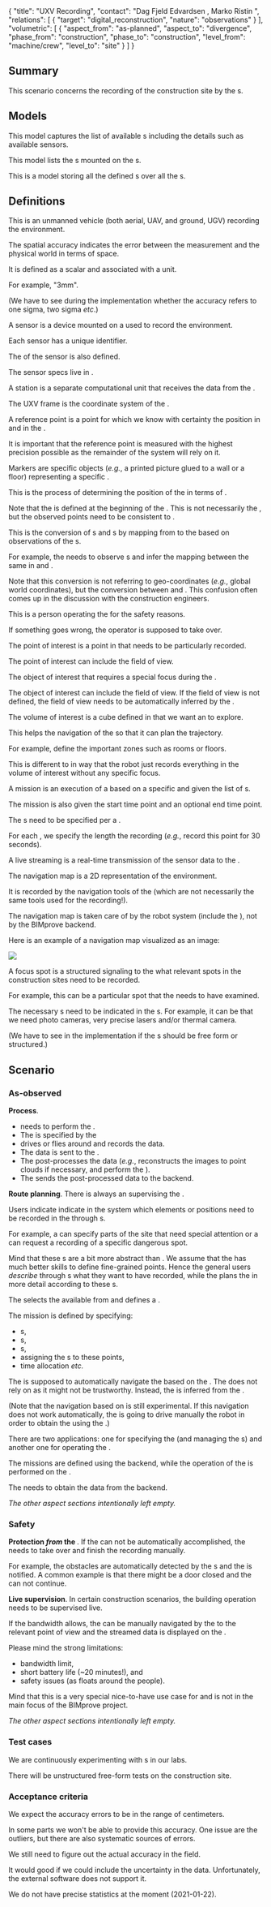 <rasaeco-meta>
{
    "title": "UXV Recording",
    "contact": "Dag Fjeld Edvardsen <dag.fjeld.edvardsen@catenda.no>, Marko Ristin <rist@zhaw.ch>",
    "relations": [
        { "target": "digital_reconstruction", "nature": "observations" }
    ],
    "volumetric": [
        {
            "aspect_from": "as-planned", "aspect_to": "divergence",
            "phase_from": "construction", "phase_to": "construction",
            "level_from": "machine/crew", "level_to": "site"
        }
    ]
}
</rasaeco-meta>

## Summary

This scenario concerns the recording of the construction site by the <ref name="UXV" />s.

## Models

<model name="UXVs">

This model captures the list of available <ref name="UXV" />s including the details such as
available sensors.

</model>

<model name="sensors">

This model lists the <ref name="sensor" />s mounted on the <ref name="UXV" />s.

</model>


<model name="missions">

This is a model storing all the defined <ref name="mission" />s over all the <ref name="UXV" />s.

</model>

## Definitions

<def name="UXV">

<level name="machine">This is an unmanned vehicle (both aerial, UAV, and ground, UGV) recording 
the environment.</level>  

</def>

<def name="spatial_accuracy">

The spatial accuracy indicates the error between the measurement and the physical world in terms
of space.

It is defined as a scalar and associated with a unit.

For example, "3mm".

(We have to see during the implementation whether the accuracy refers to one sigma, two sigma 
*etc*.)

</def>

<def name="sensor">

<level name="device">A sensor is a device mounted on a <ref name="UXV" /> used to record the 
environment.</level>

Each sensor has a unique identifier.

The <ref name="spatial_accuracy" /> of the sensor is also defined.

The sensor specs live in <modelref name="sensors" />. 

</def>

<def name="station">

<level name="machine">A station is a separate computational unit that receives the data from the 
<ref name="UXV" /></level>.

</def>

<def name="UXV_frame">

<level name="site">The UXV frame is the coordinate system of the <ref name="UXV" />.</level>

</def>

<def name="reference_point">

A reference point is a point for which we know with certainty the position in 
<ref name="evolving_plan#site_coordinate_system" /> and in the <ref name="UXV_frame" />.

<level name="site">It is important that the reference point is measured with the highest precision
possible as the remainder of the system will rely on it.</level>

</def>

<def name="marker">

Markers are specific objects (*e.g.*, a printed picture glued to a wall or a floor) representing
a specific <ref name="reference_point" />.

</def>

<def name="localization">

<level name="machine">This is the process of determining the position of the <ref name="UXV" /> 
in terms of <ref name="UXV_frame" />.</level>

Note that the <ref name="UXV_frame" /> is defined at the beginning of the 
<ref name="digital_reconstruction#recording" />.
This is not necessarily the <ref name="evolving_plan#site_coordinate_system" />,
but the observed points need to be consistent to <ref name="UXV_frame" />. 

</def>

<def name="coordinate_conversion">

This is the conversion of <ref name="digital_reconstruction#point" />s and 
<ref name="digital_reconstruction#image" />s by mapping from <ref name="UXV_frame" /> to the 
<ref name="evolving_plan#site_coordinate_system" /> based on observations of 
the <ref name="reference_point" />s.

For example, the <ref name="UXV" /> needs to observe <ref name="reference_point" />s and
infer the mapping between the same <ref name="reference_point" /> in <ref name="UXV_frame" /> and
<ref name="evolving_plan#site_coordinate_system" />.

Note that this conversion is not referring to geo-coordinates (*e.g.*, global world coordinates),
but the conversion between <ref name="UXV_frame" /> and
<ref name="evolving_plan#site_coordinate_system" />.
This confusion often comes up in the discussion with the construction engineers.

</def>

<def name="operator">

This is a person operating the <ref name="UXV" /> for the safety reasons.

If something goes wrong, the operator is supposed to take over.

</def>

<def name="point_of_interest">

The point of interest is a point in <ref name="evolving_plan#site_coordinate_system" />
that needs to be particularly recorded.

The point of interest can include the field of view.

</def>

<def name="object_of_interest">

The object of interest that requires a special focus during the
<ref name="digital_reconstruction#recording" />.

The object of interest can include the field of view.
If the field of view is not defined, the field of view needs to be automatically inferred by the
<ref name="UXV" />.

</def>

<def name="volume_of_interest">

The volume of interest is a cube defined in <ref name="evolving_plan#site_coordinate_system" />
that we want an <ref name="UXV" /> to explore.

This helps the navigation of the <ref name="UXV" /> so that it can plan the trajectory.

For example, define the important zones such as rooms or floors.

This is different to <ref name="point_of_interest" /> in way that the robot just records everything
in the volume of interest without any specific focus.

</def>

<def name="mission">

A mission is an execution of a <ref name="digital_reconstruction#recording" /> based on a 
specific <ref name="UXV" /> and given the list of <ref name="volume_of_interest" />s.

The mission is also given the start time point and an optional end time point.

The <ref name="sensor" />s need to be specified per a <ref name="volume_of_interest" />.

For each <ref name="volume_of_interest" />, we specify the length the recording (*e.g.*, record this
point for 30 seconds).

</def>

<def name="live_streaming">

A live streaming is a real-time transmission of the sensor data to the <ref name="station" />.

</def>

<def name="navigation_map">

The navigation map is a 2D representation of the environment.

It is recorded by the navigation tools of the <ref name="UXV" /> (which are not necessarily
the same tools used for the recording!).

The navigation map is taken care of by the robot system (include the <ref name="station" />),
not by the BIMprove backend.

Here is an example of a navigation map visualized as an image:

<img src="example_of_a_navigation_map.png" />

</def>

<def name="focus_spot">

A focus spot is a structured <ref name="topic_management#topic" /> signaling to the 
<ref name="operator" /> what relevant spots in the construction sites need to be recorded.

For example, this can be a particular spot that the <ref name="risk_management#risk_manager" /> 
needs to have examined.

The necessary <ref name="sensor" />s need to be indicated in the 
<ref name="topic_management#comment" />s.
For example, it can be that we need photo cameras, very precise lasers and/or thermal camera.

(We have to see in the implementation if the <ref name="topic_management#comment" />s should be
free form or structured.) 

</def>

## Scenario

### As-observed

**Process**.

<level name="machine">

* <ref name="UXV" /> needs to perform the <ref name="localization" />.
* The <ref name="mission" /> is specified by the <ref name="operator" />
* <ref name="UXV" /> drives or flies around and records the data.
* The data is sent to the <ref name="station" />.
* The <ref name="station" /> post-processes the data (*e.g.*, reconstructs the images to point 
  clouds if necessary, and perform the <ref name="coordinate_conversion" />).
* The <ref name="station" /> sends the post-processed data to the backend.

</level>

**Route planning**.
There is always an <ref name="operator" /> supervising the 
<ref name="digital_reconstruction#recording" />.

<level name="site">

Users indicate indicate in the system which elements or positions need to be recorded in the 
<modelref name="evolving_plan#bim3d" /> through <ref name="focus_spot" />s.

For example, a <ref name="digital_reconstruction#bimmer" /> can specify parts of the site that
need special attention or a <ref name="risk_management#risk_manager" /> can request a recording
of a specific dangerous spot.

Mind that these <ref name="focus_spot" />s are a bit more abstract than 
<ref name="point_of_interest" />.
We assume that the <ref name="operator" /> has much better skills to define fine-grained points.
Hence the general users *describe* through <ref name="focus_spot" />s what they want to have
recorded, while the <ref name="operator" /> plans the <ref name="mission" /> in more detail
according to these <ref name="focus_spot" />s. 

</level>

<level name="machine">The <ref name="operator" /> selects the available 
<ref name="UXV" /> from <modelref name="UXVs" /> and defines a <ref name="mission" />.</level>
 
The mission is defined by specifying:
* <ref name="point_of_interest" />s,
* <ref name="volume_of_interest" />s, 
* <ref name="object_of_interest" />s,
* assigning the <ref name="sensor" />s to these points,
* time allocation *etc.*

<level name="machine">

The <ref name="UXV" /> is supposed to automatically navigate the <ref name="mission" /> based on
the <ref name="navigation_map" />.
The <ref name="navigation_map" /> does not rely on <modelref name="evolving_plan#bim3d" /> 
as it might not be trustworthy.
Instead, the <ref name="navigation_map" /> is inferred from the
 <modelref name="digital_reconstruction#as-built" />.

</level>

(Note that the navigation based on <modelref name="digital_reconstruction#as-built" /> is still
experimental.
If this navigation does not work automatically, the <ref name="operator" /> is going to drive
manually the robot in order to obtain the <ref name="navigation_map" /> using the 
<ref name="station" />.) 

There are two applications: <level name="site">one for specifying the <ref name="mission" /> 
(and managing the <ref name="UXV" />s)</level> and <level name="machine">another one for operating
the <ref name="mission" /></level>.

The missions are defined using the backend, while the operation of the <ref name="mission" /> is
performed on the <ref name="station" />.

The <ref name="station" /> needs to obtain the data from the backend.

*The other aspect sections intentionally left empty.*

### Safety

**Protection *from* the <ref name="UXV" />**.
If the <ref name="mission" /> can not be automatically accomplished, the <ref name="operator" />
needs to take over and finish the recording manually.

For example, the obstacles are automatically detected by the <ref name="sensor" />s and 
the <ref name="operator" /> is notified.
A common example is that there might be a door closed and the <ref name="UXV" /> can not continue.

**Live supervision**.
In certain construction scenarios, the building operation needs to be supervised live.

If the bandwidth allows, the <ref name="UXV" /> can be manually navigated by the 
<ref name="operator" /> to the relevant point of view and the streamed data is displayed on the
<ref name="station" />.

Please mind the strong limitations:
* bandwidth limit,
* short battery life (~20 minutes!), and
* safety issues (as <ref name="UXV" /> floats around the people).

Mind that this is a very special nice-to-have use case for <ref name="UXV" /> and is not in 
the main focus of the BIMprove project.

*The other aspect sections intentionally left empty.*

### Test cases

We are continuously experimenting with <ref name="UXV" />s in our labs.

There will be unstructured free-form tests on the construction site.

### Acceptance criteria

<acceptance name="accuracy">

We expect the accuracy errors to be in the range of centimeters.

In some parts we won't be able to provide this accuracy.
One issue are the outliers, but there are also systematic sources of errors.

We still need to figure out the actual accuracy in the field.

It would good if we could include the uncertainty in the data.
Unfortunately, the external software does not support it.

We do not have precise statistics at the moment (2021-01-22).

</acceptance>
